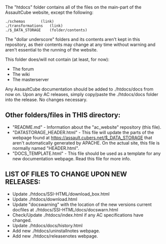 The "htdocs" folder contains all of the files on the
main-part of the AssaultCube website, except the following:

	./schemas		(link)
	./transformations	(link)
	./$_DATA_STORAGE	(folder/contents)

The "dollar underscore" folders and its contents aren't kept in
this repository, as their contents may change at any time without
warning and aren't essential to the running of the website.

This folder does/will not contain (at least, for now):
 * The forum
 * The wiki
 * The masterserver

Any AssaultCube documentation should be added to ./htdocs/docs
from now on. Upon any AC releases, simply copy/paste
the ./htdocs/docs folder into the release. No changes necessary.


## Other folders/files in THIS directory:

 * "README.md" - Information about the "ac_website" repository (this file).
 * "DATASTORAGE_HEADER.html" - This file will update the parts of the webpage
   found at https://assault.cubers.net/$_DATA_STORAGE that aren't automatically
   generated by APACHE. On the actual site, this file is normally named "HEADER.html".
 * "DOCS_TEMPLATE.html" - This file should be used as a template for any new
    documentation webpage. Read this file for more info.


## LIST OF FILES TO CHANGE UPON NEW RELEASES:

 * Update ./htdocs/SSI-HTML/download_box.html
 * Update ./htdocs/download.html
 * Update "docswarning" with the location of the new versions
   current docfiles at ./htdocs/SSI-HTML/docs/docswarn.html
 * Check/Update ./htdocs/index.html if any AC specifications have changed.
 * Update ./htdocs/docs/history.html
 * Add new ./htdocs/uninstallnotes webpage.
 * Add new ./htdocs/releasenotes webpage.

